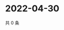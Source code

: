 # 2022-04-30

共 0 条

<!-- BEGIN WEIBO -->
<!-- 最后更新时间 Sat Apr 30 2022 05:14:38 GMT+0800 (China Standard Time) -->

<!-- END WEIBO -->
